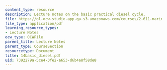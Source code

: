 ```yaml
---
content_type: resource
description: Lecture notes on the basic practical diesel cycle.
file: https://ol-ocw-studio-app-qa.s3.amazonaws.com/courses/2-611-marine-power-and-propulsion-fall-2006/7392279a5ce43fe2a653d6b4a8f58de8_14basic_diesel.pdf
file_type: application/pdf
learning_resource_types:
- Lecture Notes
ocw_type: OCWFile
parent_title: Lecture Notes
parent_type: CourseSection
resourcetype: Document
title: 14basic_diesel.pdf
uid: 7392279a-5ce4-3fe2-a653-d6b4a8f58de8
---
```

